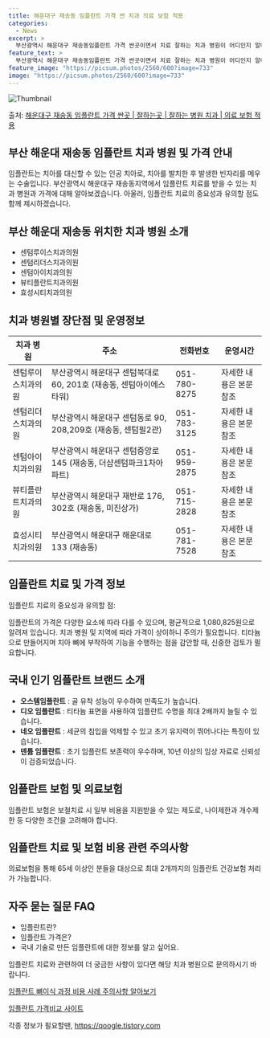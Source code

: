 ```yaml
---
title: 해운대구 재송동 임플란트 가격 싼 치과 의료 보험 적용
categories:
  - News
excerpt: >
  부산광역시 해운대구 재송동임플란트 가격 싼곳이면서 치료 잘하는 치과 병원이 어디인지 알아보도록 하겠습니다. 부산광역시 해운대구 재송동에 위치한 센텀루이스치과의원 센텀리더스치과의원 센텀아이치과의원 뷰티플란트치과의원 효성시티치과의원 순서대로 안내 드리며, 임플란트 치료시 신경써야 할 부분 또한 같이 공유 드리겠습니다.2024년 임플란트 가격 살펴보기 👈 클릭임플란트 평균 가격센텀루이스치과의원표 내에 있는 전화 번호를 클릭 하시면 센텀루이스치과의원로 바로 전화 연결 됩니다.분류주소전화번호치과의원부산광역시 해운대구 센텀북대로 60, 201호 (재송동, 센텀아이에스타워)📞051-780-8275로 전화하기센텀루이스치과의원 위치 확인하기 👈 클릭요일운영시간월요일10:00~20:30화요일..
feature_text: >
  부산광역시 해운대구 재송동임플란트 가격 싼곳이면서 치료 잘하는 치과 병원이 어디인지 알아보도록 하겠습니다. 부산광역시 해운대구 재송동에 위치한 센텀루이스치과의원 센텀리더스치과의원 센텀아이치과의원 뷰티플란트치과의원 효성시티치과의원 순서대로 안내 드리며, 임플란트 치료시 신경써야 할 부분 또한 같이 공유 드리겠습니다.2024년 임플란트 가격 살펴보기 👈 클릭임플란트 평균 가격센텀루이스치과의원표 내에 있는 전화 번호를 클릭 하시면 센텀루이스치과의원로 바로 전화 연결 됩니다.분류주소전화번호치과의원부산광역시 해운대구 센텀북대로 60, 201호 (재송동, 센텀아이에스타워)📞051-780-8275로 전화하기센텀루이스치과의원 위치 확인하기 👈 클릭요일운영시간월요일10:00~20:30화요일..
feature_image: "https://picsum.photos/2560/600?image=733"
image: "https://picsum.photos/2560/600?image=733"
---
```


![Thumbnail](https://img1.daumcdn.net/thumb/R800x0/?scode=mtistory2&fname=https%3A%2F%2Fblog.kakaocdn.net%2Fdn%2Flwijz%2FbtsGZoehVgN%2FBSmfqnn03vH83fauGwgEE0%2Fimg.webp)

<p>출처: <a href="https://qoogle.tistory.com/6619" rel="dofollow">해운대구 재송동 임플란트 가격 싼곳 | 잘하는곳 | 잘하는 병원 치과 | 의료 보험 적용</a> </p>

## 부산 해운대 재송동 임플란트 치과 병원 및 가격 안내



임플란트는 치아를 대신할 수 있는 인공 치아로, 치아를 발치한 후 발생한 빈자리를 메우는 수술입니다. 부산광역시 해운대구 재송동지역에서
임플란트 치료를 받을 수 있는 치과 병원과 가격에 대해 알아보겠습니다. 아울러, 임플란트 치료의 중요성과 유의할 점도 함께 제시하겠습니다.

## **부산 해운대 재송동 위치한 치과 병원 소개**

  * 센텀루이스치과의원
  * 센텀리더스치과의원
  * 센텀아이치과의원
  * 뷰티플란트치과의원
  * 효성시티치과의원

## **치과 병원별 장단점 및 운영정보**

치과 병원 | 주소 | 전화번호 | 운영시간  
---|---|---|---  
센텀루이스치과의원 | 부산광역시 해운대구 센텀북대로 60, 201호 (재송동, 센텀아이에스타워) | 051-780-8275 | 자세한 내용은 본문 참조  
센텀리더스치과의원 | 부산광역시 해운대구 센텀동로 90, 208,209호 (재송동, 센텀필2관) | 051-783-3125 | 자세한 내용은 본문 참조  
센텀아이치과의원 | 부산광역시 해운대구 센텀중앙로 145 (재송동, 더샵센텀파크1차아파트) | 051-959-2875 | 자세한 내용은 본문 참조  
뷰티플란트치과의원 | 부산광역시 해운대구 재반로 176, 302호 (재송동, 미진상가) | 051-715-2828 | 자세한 내용은 본문 참조  
효성시티치과의원 | 부산광역시 해운대구 해운대로 133 (재송동) | 051-781-7528 | 자세한 내용은 본문 참조  
  
## **임플란트 치료 및 가격 정보**

임플란트 치료의 중요성과 유의할 점:

임플란트의 가격은 다양한 요소에 따라 다를 수 있으며, 평균적으로 1,080,825원으로 알려져 있습니다. 치과 병원 및 지역에 따라 가격이
상이하니 주의가 필요합니다. 티타늄으로 만들어지며 치아 뼈에 부착하여 기능을 수행하는 점을 감안할 때, 신중한 검토가 필요합니다.

## **국내 인기 임플란트 브랜드 소개**

  * **오스템임플란트** : 골 유착 성능이 우수하여 만족도가 높습니다.
  * **디오 임플란트** : 티타늄 표면을 사용하여 임플란트 수명을 최대 2배까지 늘릴 수 있습니다.
  * **네오 임플란트** : 세균의 침입을 억제할 수 있고 초기 유지력이 뛰어나다는 특징이 있습니다.
  * **덴튬 임플란트** : 초기 임플란트 보존력이 우수하며, 10년 이상의 임상 자료로 신뢰성이 검증되었습니다.

## **임플란트 보험 및 의료보험**

임플란트 보험은 보철치료 시 일부 비용을 지원받을 수 있는 제도로, 나이제한과 개수제한 등 다양한 조건을 고려해야 합니다.

## **임플란트 치료 및 보험 비용 관련 주의사항**

의료보험을 통해 65세 이상인 분들을 대상으로 최대 2개까지의 임플란트 건강보험 처리가 가능합니다.

## **자주 묻는 질문 FAQ**

  * 임플란트란?
  * 임플란트 가격은?
  * 국내 기술로 만든 임플란트에 대한 정보를 알고 싶어요.



임플란트 치료와 관련하여 더 궁금한 사항이 있다면 해당 치과 병원으로 문의하시기 바랍니다.

[임플란트 뼈이식 과정 비용 사례 주의사항 알아보기](https://www.google.com)

[임플란트 가격비교 사이트](https://www.google.com)



 

각종 정보가 필요할땐, <a href="https://qoogle.tistory.com" rel="dofollow">https://qoogle.tistory.com</a>


